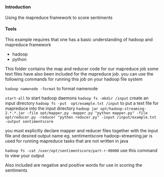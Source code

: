 #### Introduction
Using the mapreduce framework to score sentiments
#### Tools
This example requires that one has a basic understanding of hadoop and mapreduce framework
* hadoop
* python


This folder contains the map and reducer code for our mapreduce job
some text files have also been included for the mapreduce job.
you can use the following commands  for running this job on your hadoop file system

`hadoop namenode -format` to format namenode

`start-all`  to start hadoop daemons
`hadoop fs -mkdir /input` create an input directory
`hadoop fs -put  opt/example.txt /input` to put  a text file for mapreduce into the input directory
`hadoop jar opt/hadoop-streaming-2.*.*.jar -file opt/mapper.py -mapper.py "python mapper.py" -file opt/reducer.py -reducer "python reducer.py" -input /input/example.txt -output sentimentscore`

you must explicitly declare mapper and reducer files together with the input file and desired output name eg. sentimentscore
hadoop-streaming.jar is used for running mapreduce tasks that are not written in java

`hadoop fs -cat /user/opt/sentimentscore/part-r-00000` use this command to view your output

Also included are negative and positive words for use in scoring the sentiments

